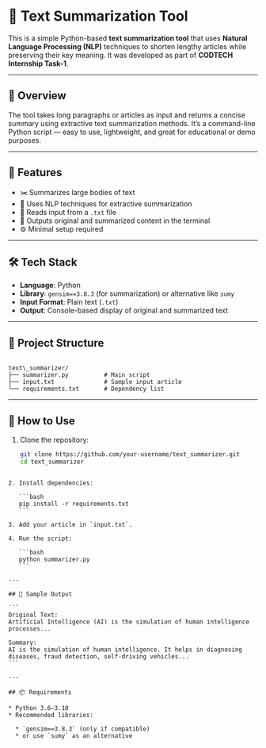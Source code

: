 # 🧠 Text Summarization Tool

This is a simple Python-based **text summarization tool** that uses **Natural Language Processing (NLP)** techniques to shorten lengthy articles while preserving their key meaning. It was developed as part of **CODTECH Internship Task-1**.

---

## 📌 Overview

The tool takes long paragraphs or articles as input and returns a concise summary using extractive text summarization methods. It’s a command-line Python script — easy to use, lightweight, and great for educational or demo purposes.

---

## 🚀 Features

- ✂️ Summarizes large bodies of text
- 🧠 Uses NLP techniques for extractive summarization
- 📄 Reads input from a `.txt` file
- 💬 Outputs original and summarized content in the terminal
- ⚙️ Minimal setup required

---

## 🛠️ Tech Stack

- **Language**: Python
- **Library**: `gensim==3.8.3` (for summarization) or alternative like `sumy`
- **Input Format**: Plain text (`.txt`)
- **Output**: Console-based display of original and summarized text

---

## 📁 Project Structure

```

text\_summarizer/
├── summarizer.py          # Main script
├── input.txt              # Sample input article
└── requirements.txt       # Dependency list

````

---

## 🧪 How to Use

1. Clone the repository:
   ```bash
   git clone https://github.com/your-username/text_summarizer.git
   cd text_summarizer
````

2. Install dependencies:

   ```bash
   pip install -r requirements.txt
   ```

3. Add your article in `input.txt`.

4. Run the script:

   ```bash
   python summarizer.py
   ```

---

## 📝 Sample Output

```
Original Text:
Artificial Intelligence (AI) is the simulation of human intelligence processes...

Summary:
AI is the simulation of human intelligence. It helps in diagnosing diseases, fraud detection, self-driving vehicles...
```

---

## 📦 Requirements

* Python 3.6–3.10
* Recommended libraries:

  * `gensim==3.8.3` (only if compatible)
  * or use `sumy` as an alternative
